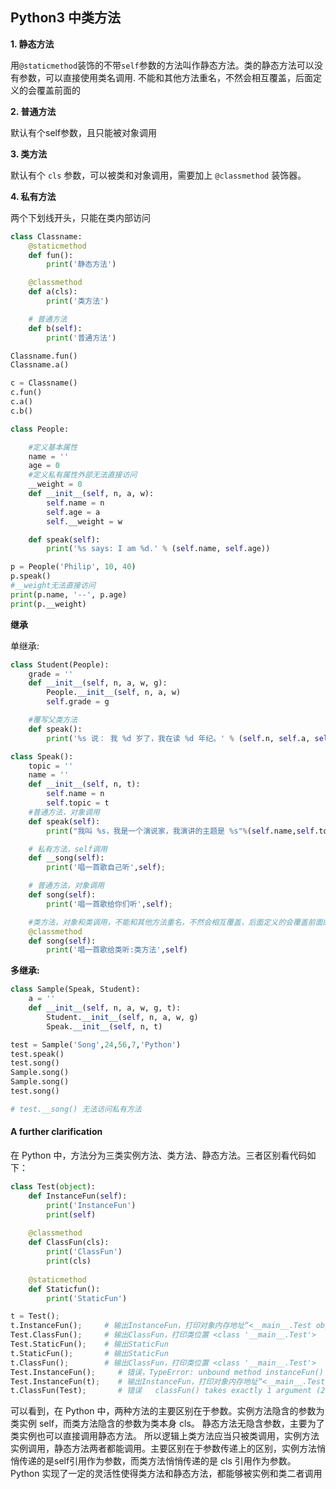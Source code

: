 ## Python3 中类方法

**1. 静态方法**

用`@staticmethod`装饰的不带`self`参数的方法叫作静态方法。类的静态方法可以没有参数，可以直接使用类名调用. 不能和其他方法重名，不然会相互覆盖，后面定义的会覆盖前面的

**2. 普通方法**

默认有个self参数，且只能被对象调用

**3. 类方法**

默认有个 `cls` 参数，可以被类和对象调用，需要加上 `@classmethod` 装饰器。

**4. 私有方法**

两个下划线开头，只能在类内部访问

```python
class Classname:
	@staticmethod
	def fun():
		print('静态方法')

	@classmethod
	def a(cls):
		print('类方法')

	# 普通方法
	def b(self):
		print('普通方法')

Classname.fun()
Classname.a()

c = Classname()
c.fun()
c.a()
c.b()
```

```python
class People:

	#定义基本属性
	name = ''
	age = 0
	#定义私有属性外部无法直接访问
	__weight = 0
	def __init__(self, n, a, w):
		self.name = n
		self.age = a
		self.__weight = w

	def speak(self):
		print('%s says: I am %d.' % (self.name, self.age))

p = People('Philip', 10, 40)
p.speak()
#__weight无法直接访问
print(p.name, '--', p.age)
print(p.__weight)
```

**继承**

单继承:

```python
class Student(People):
	grade = ''
	def __init__(self, n, a, w, g):
		People.__init__(self, n, a, w)
		self.grade = g

	#覆写父类方法
	def speak():
		print('%s 说： 我 %d 岁了，我在读 %d 年纪。' % (self.n, self.a, self.g))

class Speak():
	topic = ''
	name = ''
	def __init__(self, n, t):
		self.name = n
		self.topic = t
	#普通方法，对象调用
	def speak(self):
		print("我叫 %s，我是一个演说家，我演讲的主题是 %s"%(self.name,self.topic))

	# 私有方法，self调用
	def __song(self):
        print('唱一首歌自己听',self);

    # 普通方法，对象调用
    def song(self):
        print('唱一首歌给你们听',self);

    #类方法，对象和类调用，不能和其他方法重名，不然会相互覆盖，后面定义的会覆盖前面的
    @classmethod
    def song(self):
        print('唱一首歌给类听:类方法',self)
```

**多继承:**

```python
class Sample(Speak, Student):
	a = ''
	def __init__(self, n, a, w, g, t):
		Student.__init__(self, n, a, w, g)
		Speak.__init__(self, n, t)

test = Sample('Song',24,56,7,'Python')
test.speak()
test.song()
Sample.song()
Sample.song()
test.song()

# test.__song() 无法访问私有方法
```

#### A further clarification

在 Python 中，方法分为三类实例方法、类方法、静态方法。三者区别看代码如下：

```python
class Test(object):
	def InstanceFun(self):
		print('InstanceFun')
		print(self)
		
	@classmethod
	def ClassFun(cls):
		print('ClassFun')
		print(cls)
		
	@staticmethod
	def Staticfun():
		print('StaticFun')

t = Test();　　　　　
t.InstanceFun();　　　# 输出InstanceFun，打印对象内存地址“<__main__.Test object at 0x0293DCF0>”
Test.ClassFun();     # 输出ClassFun，打印类位置 <class '__main__.Test'>
Test.StaticFun();    # 输出StaticFun
t.StaticFun();       # 输出StaticFun
t.ClassFun();        # 输出ClassFun，打印类位置 <class '__main__.Test'>
Test.InstanceFun();     # 错误，TypeError: unbound method instanceFun() must be called with Test instance as first argument
Test.InstanceFun(t);    # 输出InstanceFun，打印对象内存地址“<__main__.Test object at 0x0293DCF0>”
t.ClassFun(Test);       # 错误   classFun() takes exactly 1 argument (2 given)   
```

可以看到，在 Python 中，两种方法的主要区别在于参数。实例方法隐含的参数为类实例 self，而类方法隐含的参数为类本身 cls。
静态方法无隐含参数，主要为了类实例也可以直接调用静态方法。
所以逻辑上类方法应当只被类调用，实例方法实例调用，静态方法两者都能调用。主要区别在于参数传递上的区别，实例方法悄悄传递的是self引用作为参数，而类方法悄悄传递的是 cls 引用作为参数。
Python 实现了一定的灵活性使得类方法和静态方法，都能够被实例和类二者调用

